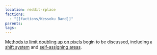 ```yaml
---
location: reddit-rplace
factions:
  - "[[factions/Kessoku Band]]"
parents: 
tags: 
---
```

[Methods to limit doubling up on pixels](https://discord.com/channels/1093664259273130084/1131230952119615600/1131435535206977598) begin to be discussed, including a [shift system](https://discord.com/channels/1093664259273130084/1131230952119615600/1131435642652467263) and [self-assigning areas](https://discord.com/channels/1093664259273130084/1131230952119615600/1131435811578073261).
